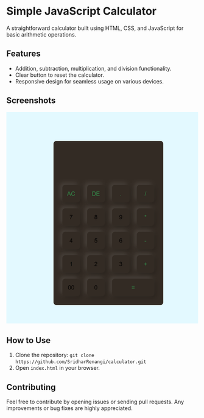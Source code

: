 # Simple JavaScript Calculator

A straightforward calculator built using HTML, CSS, and JavaScript for basic arithmetic operations.

## Features

- Addition, subtraction, multiplication, and division functionality.
- Clear button to reset the calculator.
- Responsive design for seamless usage on various devices.

## Screenshots

![Calculator Screenshot](Calculator.png)  <!-- Add a screenshot of your calculator -->

## How to Use

1. Clone the repository: `git clone https://github.com/SridharRenangi/calculator.git`
2. Open `index.html` in your browser.

## Contributing

Feel free to contribute by opening issues or sending pull requests. Any improvements or bug fixes are highly appreciated.
